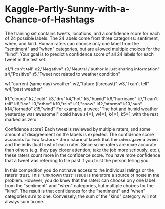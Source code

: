 # Kaggle-Partly-Sunny-with-a-Chance-of-Hashtags

The training set contains tweets, locations, and a confidence score for each of 24 possible labels.  The 24 labels come from three categories: sentiment, when, and kind. Human raters can choose only one label from the "sentiment" and "when" categories, but are allowed multiple choices for the "kind". Your goal is to predict a confidence score of all 24 labels for each tweet in the test set.

s1,"I can't tell"
s2,"Negative"
s3,"Neutral / author is just sharing information"
s4,"Positive"
s5,"Tweet not related to weather condition"

w1,"current (same day) weather"
w2,"future (forecast)"
w3,"I can't tell"
w4,"past weather"

k1,"clouds"
k2,"cold"
k3,"dry"
k4,"hot"
k5,"humid"
k6,"hurricane"
k7,"I can't tell"
k8,"ice"
k9,"other"
k10,"rain"
k11,"snow"
k12,"storms"
k13,"sun"
k14,"tornado"
k15,"wind"
For example, a tweet "The hot and humid weather yesterday was awesome!" could have s4=1, w4=1, k4=1, k5=1, with the rest marked as zero.

Confidence score?
Each tweet is reviewed by multiple raters, and some amount of disagreement on the labels is expected.  The confidence score accounts for two factors - the mixture of labels that the raters gave a tweet and the individual trust of each rater.  Since some raters are more accurate than others (e.g. they pay closer attention, take the job more seriously, etc.), these raters count more in the confidence score.  You have more confidence that a tweet was referring to the past if you trust the person telling you.

In this competition you do not have access to the individual ratings or the raters' trust. This "unknown trust" issue is therefore a source of noise in the problem. However, you do know that the raters can choose only one label from the "sentiment" and "when" categories, but multiple choices for the "kind". The result is that confidences for the "sentiment" and "when" categories sum to one. Conversely, the sum of the "kind" category will not always sum to one.
